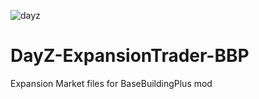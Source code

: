![dayz](https://user-images.githubusercontent.com/101267251/199026302-ce14b118-cc2d-4c64-ba97-f733ab1e4c3e.jpg)


# DayZ-ExpansionTrader-BBP
Expansion Market files for BaseBuildingPlus mod
